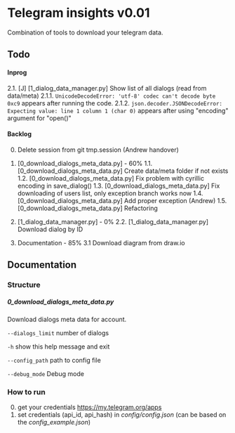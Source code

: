 # Telegram insights v0.01
Combination of tools to download your telegram data.


  
## Todo
#### Inprog
2.1. [J] [1_dialog_data_manager.py] Show list of all dialogs (read from data/meta)
2.1.1. `UnicodeDecodeError: 'utf-8' codec can't decode byte 0xc9` appears after running the code.
2.1.2. `json.decoder.JSONDecodeError: Expecting value: line 1 column 1 (char 0)` appears after using "encoding" argument for "open()"  


#### Backlog
0. Delete session from git tmp.session (Andrew handover)

1. [0_download_dialogs_meta_data.py] - 60%
1.1. [0_download_dialogs_meta_data.py] Create data/meta folder if not exists
1.2. [0_download_dialogs_meta_data.py] Fix problem with cyrillic encoding in save_dialog()
1.3. [0_download_dialogs_meta_data.py] Fix downloading of users list, only exception branch works now 
1.4. [0_download_dialogs_meta_data.py] Add proper exception (Andrew)
1.5. [0_download_dialogs_meta_data.py] Refactoring

2. [1_dialog_data_manager.py] - 0%
2.2. [1_dialog_data_manager.py] Download dialog by ID

3. Documentation - 85%
3.1 Download diagram from draw.io




## Documentation

### Structure
##### 0_download_dialogs_meta_data.py
Download dialogs meta data for account.

`--dialogs_limit`
number of dialogs

`-h`
show this help message and exit

`--config_path`
path to config file

`--debug_mode`
Debug mode



### How to run
0. get your credentials https://my.telegram.org/apps
1. set credentials (api_id, api_hash) in *config/config.json* (can be based on the *config_example.json*)

